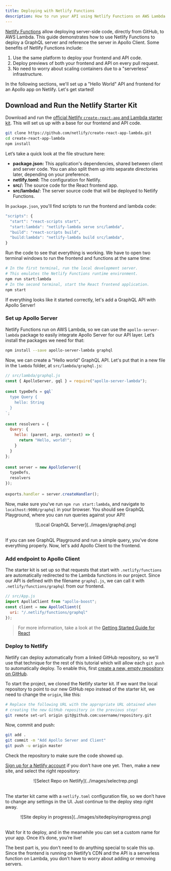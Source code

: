 ```yaml
---
title: Deploying with Netlify Functions
description: How to run your API using Netlify Functions on AWS Lambda
---
```


[Netlify Functions](https://www.netlify.com/docs/functions/) allow deploying server-side code, directly from GitHub, to AWS Lambda.  This guide demonstrates how to use Netlify Functions to deploy a GraphQL server and reference the server in Apollo Client. Some benefits of Netlify Functions include:

1. Use the same platform to deploy your frontend and API code.
2. Deploy previews of both your frontend and API on every pull request.
3. No need to worry about scaling containers due to a "serverless" infrastructure.

In the following sections, we'll set up a "Hello World" API and frontend for an Apollo app on Netlify. Let's get started!

## Download and Run the Netlify Starter Kit

Download and run the [official Netlify `create-react-app` and Lambda starter kit](https://github.com/netlify/create-react-app-lambda). This will set us up with a base for our frontend and API code.

```bash
git clone https://github.com/netlify/create-react-app-lambda.git
cd create-react-app-lambda
npm install
```

Let’s take a quick look at the file structure here:

* **package.json:** This application's dependencies, shared between client and server code. You can also split them up into separate directories later, depending on your preference.
* **netlify.toml:** The configuration for Netlify.
* **src/:** The source code for the React frontend app.
* **src/lambda/:** The server source code that will be deployed to Netlify Functions.

In `package.json`, you'll find scripts to run the frontend and lambda code:

```js
"scripts": {
  "start": "react-scripts start",
  "start:lambda": "netlify-lambda serve src/lambda",
  "build": "react-scripts build",
  "build:lambda": "netlify-lambda build src/lambda",
}
```

Run the code to see that everything is working. We have to open two terminal windows to run the frontend and functions at the same time:

```bash
# In the first terminal, run the local development server.
# This emulates the Netlify Functions runtime environment.
npm run start:lambda
# In the second terminal, start the React frontend application.
npm start
```

If everything looks like it started correctly, let's add a GraphQL API with Apollo Server!

### Set up Apollo Server

Netlify Functions run on AWS Lambda, so we can use the `apollo-server-lambda` package to easily integrate Apollo Server for our API layer. Let’s install the packages we need for that:

```bash
npm install --save apollo-server-lambda graphql
```

Now, we can create a "Hello world" GraphQL API. Let's put that in a new file in the `lambda` folder, at `src/lambda/graphql.js`:

```js
// src/lambda/graphql.js
const { ApolloServer, gql } = require("apollo-server-lambda");

const typeDefs = gql`
  type Query {
    hello: String
  }
`;

const resolvers = {
  Query: {
    hello: (parent, args, context) => {
      return "Hello, world!";
    }
  }
};

const server = new ApolloServer({
  typeDefs,
  resolvers
});

exports.handler = server.createHandler();
```

Now, make sure you've run `npm run start:lambda`, and navigate to `localhost:9000/graphql` in your browser. You should see GraphQL Playground, where you can run queries against your API!

<div style="text-align:center">
![Local GraphQL Server](../images/graphql.png)
<br></br>
</div>

If you can see GraphQL Playground and run a simple query, you've done everything properly. Now, let's add Apollo Client to the frontend.

### Add endpoint to Apollo Client

The starter kit is set up so that requests that start with `.netlify/functions` are automatically redirected to the Lambda functions in our project. Since our API is defined with the filename `graphql.js`, we can call it with `.netlify/functions/graphql` from our frontend.

```js
// src/App.js
import ApolloClient from "apollo-boost";
const client = new ApolloClient({
  uri: "/.netlify/functions/graphql"
});
```

> For more information, take a look at the [Getting Started Guide for React](docs/react/essentials/get-started)

### Deploy to Netlify

Netlify can deploy automatically from a linked GitHub repository, so we'll use that technique for the rest of this tutorial which will allow each `git push` to automatically deploy. To enable this, first [create a new, empty repository on GitHub](https://help.github.com/articles/create-a-repo/).

To start the project, we cloned the Netlify starter kit. If we want the local repository to point to our new GitHub repo instead of the starter kit, we need to change the `origin`, like this:

```bash
# Replace the following URL with the appropriate URL obtained when
# creating the new GitHub repository in the previous step!
git remote set-url origin git@github.com:username/repository.git
```

Now, commit and push:

```bash
git add .
git commit -m "Add Apollo Server and Client"
git push -u origin master
```

Check the repository to make sure the code showed up.

[Sign up for a Netlify account](https://app.netlify.com/) if you don’t have one yet. Then, make a new site, and select the right repository:

<div style="text-align:center">
![Select Repo on Netlify](../images/selectrep.png)
<br></br>
</div>

The starter kit came with a `netlify.toml` configuration file, so we don’t have to change any settings in the UI. Just continue to the deploy step right away.

<div style="text-align:center">
![Site deploy in progress](../images/sitedeployinprogress.png)
<br></br>
</div>

Wait for it to deploy, and in the meanwhile you can set a custom name for your app. Once it’s done, you’re live!

The best part is, you don’t need to do anything special to scale this up. Since the frontend is running on Netlify’s CDN and the API is a serverless function on Lambda, you don’t have to worry about adding or removing servers.

